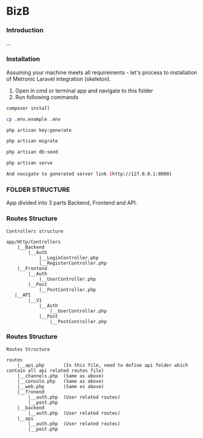 # BizB

### Introduction

...

### Installation

Assuming your machine meets all requirements - let's process to installation of Metronic Laravel integration (skeleton).

1. Open in cmd or terminal app and navigate to this folder
2. Run following commands

```bash
composer install
```

```bash
cp .env.example .env
```

```bash
php artisan key:generate
```


```bash
php artisan migrate
```

```bash
php artisan db:seed
```
```bash
php artisan serve

And navigate to generated server link (http://127.0.0.1:8000)
```

### FOLDER STRUCTURE

App divided into 3 parts Backend, Frontend and API.


### Routes Structure

```
Controllers structure

app/Http/Controllers
    |__Backend
        |__Auth
            |__LoginController.php
            |__RegisterController.php
    |__Frontend
        |__Auth
            |__UserController.php
        |__Post
            |__PostController.php
   |__API
        |__V1
            |__Auth
                |__UserController.php
            |__Post
                |__PostController.php
```

### Routes Structure

```
Routes Structure

routes
    |__api.php       (In this file, need to define api folder which contain all api related routes file)
    |__channels.php  (Same as above)
    |__console.php   (Same as above)
    |__web.php       (Same as above)
    |__fronend
        |__auth.php  (User related routes)
        |__post.php
    |__backend
        |__auth.php  (User related routes)
    |__api
        |__auth.php  (User related routes)
        |__post.php

 

